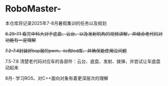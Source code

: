 # RoboMaster-
本仓库将记录2025年7-8月暑假集训的任务以及规划

~~6.29-7.1 看完中科大对于底盘、云台、以及发射机构的视频讲解，并结合老代码对功能有一定理解~~

~~7.2-7.4封装好bsp层的pwm、iic和led库、并确保能使用没问题~~

7.5-7.8 清楚老代码对应车的各部件：云台、底盘、发射、拨弹，并尝试让车底盘动起来

8月-  学习ROS、对C++面向对象有着更深层次的理解
